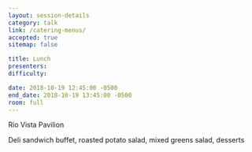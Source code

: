 ```yaml
---
layout: session-details
category: talk
link: /catering-menus/
accepted: true
sitemap: false

title: Lunch
presenters:
difficulty:

date: 2018-10-19 12:45:00 -0500
end_date: 2018-10-19 13:45:00 -0500
room: full
---
```

Rio Vista Pavilion

Deli sandwich buffet, roasted potato salad, mixed greens salad, desserts
